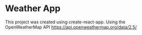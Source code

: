 # Weather App

This project was created using create-react-app.
Using the OpenWeatherMap API
https://api.openweathermap.org/data/2.5/

